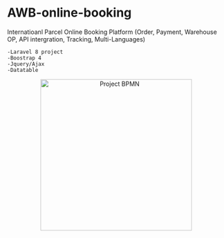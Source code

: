 # AWB-online-booking

Internatioanl Parcel Online Booking Platform (Order, Payment, Warehouse OP, API intergration, Tracking, Multi-Languages) 

	-Laravel 8 project
	-Boostrap 4
	-Jquery/Ajax
	-Datatable

<p align="center">
  <img src="https://github.com/zkwu168/BPMN.png" width="350" title="Project BPMN">
</p>

